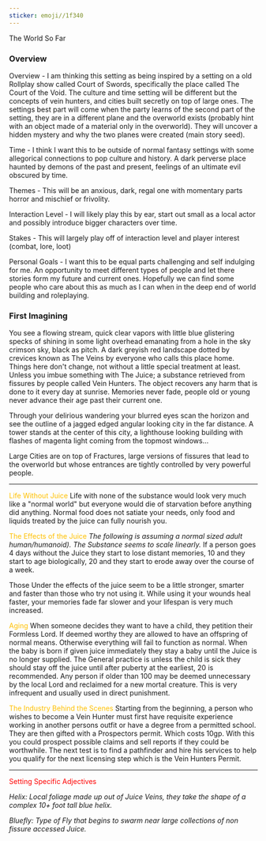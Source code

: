 ```yaml
---
sticker: emoji//1f340
---
```

The World So Far  

### Overview

Overview - I am thinking this setting as being inspired by a setting on a old Rollplay show called Court of Swords, specifically the place called The Court of the Void. The culture and time setting will be different but the concepts of vein hunters, and cities built secretly on top of large ones. The settings best part will come when the party learns of the second part of the setting, they are in a different plane and the overworld exists (probably hint with an object made of a material only in the overworld). They will uncover a hidden mystery and why the two planes were created (main story seed).

Time - I think I want this to be outside of normal fantasy settings with some allegorical connections to pop culture and history. A dark perverse place haunted by demons of the past and present, feelings of an ultimate evil obscured by time.

Themes - This will be an anxious, dark, regal one with momentary parts horror and mischief or frivolity.

Interaction Level - I will likely play this by ear, start out small as a local actor and possibly introduce bigger characters over time.

Stakes - This will largely play off of interaction level and player interest (combat, lore, loot)

Personal Goals - I want this to be equal parts challenging and self indulging for me. An opportunity to meet different types of people and let there stories form my future and current ones. Hopefully we can find some people who care about this as much as I can when in the deep end of world building and roleplaying.

  

  

### First Imagining

You see a flowing stream, quick clear vapors with little blue glistering specks of shining in some light overhead emanating from a hole in the sky crimson sky, black as pitch. A dark greyish red landscape dotted by crevices known as The Veins by everyone who calls this place home. Things here don't change, not without a little special treatment at least. Unless you imbue something with The Juice; a substance retrieved from fissures by people called Vein Hunters. The object recovers any harm that is done to it every day at sunrise. Memories never fade, people old or young never advance their age past their current one.

Through your delirious wandering your blurred eyes scan the horizon and see the outline of a jagged edged angular looking city in the far distance. A tower stands at the center of this city, a lighthouse looking building with flashes of magenta light coming from the topmost windows...

  

Large Cities are on top of Fractures, large versions of fissures that lead to the overworld but whose entrances are tightly controlled by very powerful people.

---
<span style="color:#ffc000">Life Without Juice</span>
Life with none of the substance would look very much like a "normal world" but everyone would die of starvation before anything did anything. Normal food does not satiate your needs, only food and liquids treated by the juice can fully nourish you. 

<span style="color:#ffc000">The Effects of the Juice</span>
*The following is assuming a normal sized adult human/humanoid). 
The Substance seems to scale linearly.*
If a person goes 4 days without the Juice they start to lose distant memories, 10 and they start to age biologically, 20 and they start to erode away over the course of a week. 

Those Under the effects of the juice seem to be a little stronger, smarter and faster than those who try not using it. While using it your wounds heal faster, your memories fade far slower and your lifespan is very much increased. 

<span style="color:#ffc000">Aging</span> 
When someone decides they want to have a child, they petition their Formless Lord. If deemed worthy they are allowed to have an offspring of normal means. Otherwise everything will fail to function as normal. 
When the baby is born if given juice immediately they stay a baby until the Juice is no longer supplied. The General practice is unless the child is sick they should stay off the juice until after puberty at the earliest, 20 is recommended. 
Any person if older than 100 may be deemed unnecessary by the local Lord and reclaimed for a new mortal creature. This is very infrequent and usually used in direct punishment. 

<span style="color:#ffc000">The Industry Behind the Scenes</span>
Starting from the beginning, a person who wishes to become a Vein Hunter must first have requisite experience working in another persons outfit or have a degree from a permitted school. They are then gifted with a Prospectors permit. Which costs 10gp. With this you could prospect possible claims and sell reports if they could be worthwhile. 
The next test is to find a pathfinder and  hire his services to help you qualify for the next licensing step which is the Vein Hunters Permit. 
  
---
<span style="color:#ff0000">Setting Specific Adjectives</span>

*Helix: Local foliage made up out of Juice Veins, they take the shape of a complex 10+ foot tall blue helix.* 

*Bluefly: Type of Fly that begins to swarm near large collections of non fissure accessed Juice.* 

